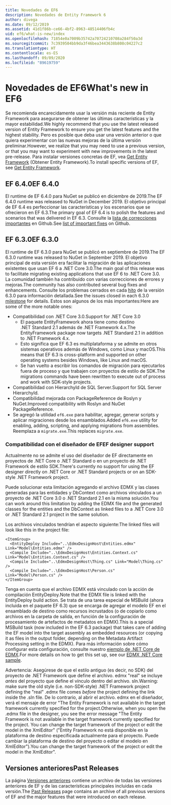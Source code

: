 ```yaml
---
title: Novedades de EF6
description: Novedades de Entity Framework 6
author: divega
ms.date: 09/12/2019
ms.assetid: 41d1f86b-ce66-4bf2-8963-48514406fb4c
uid: ef6/what-is-new/index
ms.openlocfilehash: 71854e0a7009b35742a70724210708a284f50a3d
ms.sourcegitcommit: 7c3939504bb9da3f46bea3443638b808c04227c2
ms.translationtype: HT
ms.contentlocale: es-ES
ms.lasthandoff: 09/09/2020
ms.locfileid: "89619759"
---
```

# <a name="whats-new-in-ef6"></a><span data-ttu-id="f6f6d-103">Novedades de EF6</span><span class="sxs-lookup"><span data-stu-id="f6f6d-103">What's new in EF6</span></span>

<span data-ttu-id="f6f6d-104">Se recomienda encarecidamente usar la versión más reciente de Entity Framework para asegurarse de obtener las últimas características y la mayor estabilidad.</span><span class="sxs-lookup"><span data-stu-id="f6f6d-104">We highly recommend that you use the latest released version of Entity Framework to ensure you get the latest features and the highest stability.</span></span>
<span data-ttu-id="f6f6d-105">Pero es posible que deba usar una versión anterior o que quiera experimentar con las nuevas mejoras de la última versión preliminar.</span><span class="sxs-lookup"><span data-stu-id="f6f6d-105">However, we realize that you may need to use a previous version, or that you may want to experiment with new improvements in the latest pre-release.</span></span>
<span data-ttu-id="f6f6d-106">Para instalar versiones concretas de EF, vea [Get Entity Framework](xref:ef6/fundamentals/install) (Obtener Entity Framework).</span><span class="sxs-lookup"><span data-stu-id="f6f6d-106">To install specific versions of EF, see [Get Entity Framework](xref:ef6/fundamentals/install).</span></span>

## <a name="ef-640"></a><span data-ttu-id="f6f6d-107">EF 6.4.0</span><span class="sxs-lookup"><span data-stu-id="f6f6d-107">EF 6.4.0</span></span>

<span data-ttu-id="f6f6d-108">El runtime de EF 6.4.0 para NuGet se publicó en diciembre de 2019.</span><span class="sxs-lookup"><span data-stu-id="f6f6d-108">The EF 6.4.0 runtime was released to NuGet in December  2019.</span></span> <span data-ttu-id="f6f6d-109">El objetivo principal de EF 6.4 es perfeccionar las características y los escenarios que se ofrecieron en EF 6.3.</span><span class="sxs-lookup"><span data-stu-id="f6f6d-109">The primary goal of EF 6.4 is to polish the features and scenarios that was delivered in EF 6.3.</span></span> <span data-ttu-id="f6f6d-110">Consulte la [lista de correcciones importantes](https://github.com/dotnet/ef6/milestone/14?closed=1) en Github.</span><span class="sxs-lookup"><span data-stu-id="f6f6d-110">See [list of important fixes](https://github.com/dotnet/ef6/milestone/14?closed=1) on Github.</span></span>

## <a name="ef-630"></a><span data-ttu-id="f6f6d-111">EF 6.3.0</span><span class="sxs-lookup"><span data-stu-id="f6f6d-111">EF 6.3.0</span></span>

<span data-ttu-id="f6f6d-112">El runtime de EF 6.3.0 para NuGet se publicó en septiembre de 2019.</span><span class="sxs-lookup"><span data-stu-id="f6f6d-112">The EF 6.3.0 runtime was released to NuGet in September 2019.</span></span> <span data-ttu-id="f6f6d-113">El objetivo principal de esta versión era facilitar la migración de las aplicaciones existentes que usan EF 6 a .NET Core 3.0.</span><span class="sxs-lookup"><span data-stu-id="f6f6d-113">The main goal of this release was to facilitate migrating existing applications that use EF 6 to .NET Core 3.0.</span></span> <span data-ttu-id="f6f6d-114">La comunidad también ha contribuido con varias correcciones de errores y mejoras.</span><span class="sxs-lookup"><span data-stu-id="f6f6d-114">The community has also contributed several bug fixes and enhancements.</span></span> <span data-ttu-id="f6f6d-115">Consulte los problemas cerrados en cada [hito](https://github.com/aspnet/EntityFramework6/milestones?state=closed) de la versión 6.3.0 para información detallada.</span><span class="sxs-lookup"><span data-stu-id="f6f6d-115">See the issues closed in each 6.3.0 [milestone](https://github.com/aspnet/EntityFramework6/milestones?state=closed) for details.</span></span> <span data-ttu-id="f6f6d-116">Estos son algunos de los más importantes:</span><span class="sxs-lookup"><span data-stu-id="f6f6d-116">Here are some of the more notable ones:</span></span>

- <span data-ttu-id="f6f6d-117">Compatibilidad con .NET Core 3.0.</span><span class="sxs-lookup"><span data-stu-id="f6f6d-117">Support for .NET Core 3.0</span></span>
  - <span data-ttu-id="f6f6d-118">El paquete EntityFramework ahora tiene como destino .NET Standard 2.1 además de .NET Framework 4.x.</span><span class="sxs-lookup"><span data-stu-id="f6f6d-118">The EntityFramework package now targets .NET Standard 2.1 in addition to .NET Framework 4.x.</span></span>
  - <span data-ttu-id="f6f6d-119">Esto significa que EF 6.3 es multiplataforma y se admite en otros sistemas operativos además de Windows, como Linux y macOS.</span><span class="sxs-lookup"><span data-stu-id="f6f6d-119">This means that EF 6.3 is cross-platform and supported on other operating systems besides Windows, like Linux and macOS.</span></span>
  - <span data-ttu-id="f6f6d-120">Se han vuelto a escribir los comandos de migración para ejecutarlos fuera de proceso y que trabajen con proyectos de estilo de SDK.</span><span class="sxs-lookup"><span data-stu-id="f6f6d-120">The migrations commands have been rewritten to execute out of process and work with SDK-style projects.</span></span>
- <span data-ttu-id="f6f6d-121">Compatibilidad con HierarchyId de SQL Server.</span><span class="sxs-lookup"><span data-stu-id="f6f6d-121">Support for SQL Server HierarchyId.</span></span>
- <span data-ttu-id="f6f6d-122">Compatibilidad mejorada con PackageReference de Roslyn y NuGet.</span><span class="sxs-lookup"><span data-stu-id="f6f6d-122">Improved compatibility with Roslyn and NuGet PackageReference.</span></span>
- <span data-ttu-id="f6f6d-123">Se agregó la utilidad `ef6.exe` para habilitar, agregar, generar scripts y aplicar migraciones desde los ensamblados.</span><span class="sxs-lookup"><span data-stu-id="f6f6d-123">Added `ef6.exe` utility for enabling, adding, scripting, and applying migrations from assemblies.</span></span> <span data-ttu-id="f6f6d-124">Reemplaza a `migrate.exe`.</span><span class="sxs-lookup"><span data-stu-id="f6f6d-124">This replaces `migrate.exe`.</span></span>

### <a name="ef-designer-support"></a><span data-ttu-id="f6f6d-125">Compatibilidad con el diseñador de EF</span><span class="sxs-lookup"><span data-stu-id="f6f6d-125">EF designer support</span></span>

<span data-ttu-id="f6f6d-126">Actualmente no se admite el uso del diseñador de EF directamente en proyectos de .NET Core o .NET Standard o en un proyecto de .NET Framework de estilo SDK.</span><span class="sxs-lookup"><span data-stu-id="f6f6d-126">There's currently no support for using the EF designer directly on .NET Core or .NET Standard projects or on an SDK-style .NET Framework project.</span></span> 

<span data-ttu-id="f6f6d-127">Puede solucionar esta limitación agregando el archivo EDMX y las clases generadas para las entidades y DbContext como archivos vinculados a un proyecto de .NET Core 3.0 o .NET Standard 2.1 en la misma solución.</span><span class="sxs-lookup"><span data-stu-id="f6f6d-127">You can work around this limitation by adding the EDMX file and the generated classes for the entities and the DbContext as linked files to a .NET Core 3.0 or .NET Standard 2.1 project in the same solution.</span></span>

<span data-ttu-id="f6f6d-128">Los archivos vinculados tendrían el aspecto siguiente:</span><span class="sxs-lookup"><span data-stu-id="f6f6d-128">The linked files will look like this in the project file:</span></span>

``` csproj 
<ItemGroup>
  <EntityDeploy Include="..\EdmxDesignHost\Entities.edmx" Link="Model\Entities.edmx" />
  <Compile Include="..\EdmxDesignHost\Entities.Context.cs" Link="Model\Entities.Context.cs" />
  <Compile Include="..\EdmxDesignHost\Thing.cs" Link="Model\Thing.cs" />
  <Compile Include="..\EdmxDesignHost\Person.cs" Link="Model\Person.cs" />
</ItemGroup>
```

<span data-ttu-id="f6f6d-129">Tenga en cuenta que el archivo EDMX está vinculado con la acción de compilación EntityDeploy.</span><span class="sxs-lookup"><span data-stu-id="f6f6d-129">Note that the EDMX file is linked with the EntityDeploy build action.</span></span> <span data-ttu-id="f6f6d-130">Se trata de una tarea especial de MSBuild (ahora incluida en el paquete EF 6.3) que se encarga de agregar el modelo EF en el ensamblado de destino como recursos incrustados (o de copiarlo como archivos en la carpeta de salida, en función de la configuración de procesamiento de artefactos de metadatos en EDMX).</span><span class="sxs-lookup"><span data-stu-id="f6f6d-130">This is a special MSBuild task (now included in the EF 6.3 package) that takes care of adding the EF model into the target assembly as embedded resources (or copying it as files in the output folder, depending on the Metadata Artifact Processing setting in the EDMX).</span></span> <span data-ttu-id="f6f6d-131">Para más información sobre cómo configurar esta configuración, consulte nuestro [ejemplo de .NET Core de EDMX](https://aka.ms/EdmxDotNetCoreSample).</span><span class="sxs-lookup"><span data-stu-id="f6f6d-131">For more details on how to get this set up, see our [EDMX .NET Core sample](https://aka.ms/EdmxDotNetCoreSample).</span></span>

<span data-ttu-id="f6f6d-132">Advertencia: Asegúrese de que el estilo antiguo (es decir, no SDK) del proyecto de .NET Framework que define el archivo. edmx "real" se incluye _antes_ del proyecto que define el vínculo dentro del archivo. sln.</span><span class="sxs-lookup"><span data-stu-id="f6f6d-132">Warning: make sure the old style (i.e. non-SDK-style) .NET Framework project defining the "real" .edmx file comes _before_ the project defining the link inside the .sln file.</span></span> <span data-ttu-id="f6f6d-133">De lo contrario, al abrir el archivo. edmx en el diseñador, verá el mensaje de error "The Entity Framework is not available in the target framework currently specified for the project.</span><span class="sxs-lookup"><span data-stu-id="f6f6d-133">Otherwise, when you open the .edmx file in the designer, you see the error message "The Entity Framework is not available in the target framework currently specified for the project.</span></span> <span data-ttu-id="f6f6d-134">You can change the target framework of the project or edit the model in the XmlEditor" ("Entity Framework no está disponible en la plataforma de destino especificada actualmente para el proyecto. Puede cambiar la plataforma de destino del proyecto o editar el modelo en XmlEditor").</span><span class="sxs-lookup"><span data-stu-id="f6f6d-134">You can change the target framework of the project or edit the model in the XmlEditor".</span></span>

## <a name="past-releases"></a><span data-ttu-id="f6f6d-135">Versiones anteriores</span><span class="sxs-lookup"><span data-stu-id="f6f6d-135">Past Releases</span></span>

<span data-ttu-id="f6f6d-136">La página [Versiones anteriores](xref:ef6/what-is-new/past-releases) contiene un archivo de todas las versiones anteriores de EF y de las características principales incluidas en cada versión.</span><span class="sxs-lookup"><span data-stu-id="f6f6d-136">The [Past Releases](xref:ef6/what-is-new/past-releases) page contains an archive of all previous versions of EF and the major features that were introduced on each release.</span></span>
